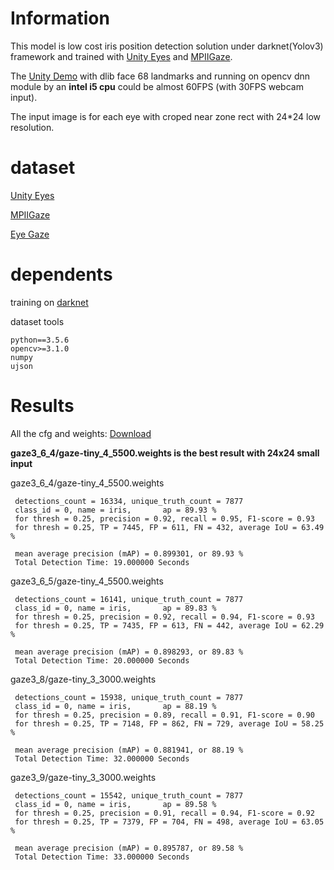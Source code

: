 
# Information

This model is low cost iris position detection solution under darknet(Yolov3) framework and trained with [Unity Eyes](https://www.cl.cam.ac.uk/research/rainbow/projects/unityeyes/)
 and [MPIIGaze](https://www.mpi-inf.mpg.de/departments/computer-vision-and-multimodal-computing/research/gaze-based-human-computer-interaction/appearance-based-gaze-estimation-in-the-wild/).

The [Unity Demo](https://drive.google.com/file/d/16A53pkTlKHiKDgsfmdI8-GwwyiSIYpao/view?usp=sharing) with dlib face 68 landmarks and running on opencv dnn module by an **intel i5 cpu** could be almost 60FPS (with 30FPS webcam input).

The input image is for each eye with croped near zone rect with 24*24 low resolution.

# dataset
[Unity Eyes](https://www.cl.cam.ac.uk/research/rainbow/projects/unityeyes/)

[MPIIGaze](https://www.mpi-inf.mpg.de/departments/computer-vision-and-multimodal-computing/research/gaze-based-human-computer-interaction/appearance-based-gaze-estimation-in-the-wild/)

[Eye Gaze](https://www.kaggle.com/4quant/eye-gaze)

# dependents
training on [darknet](https://pjreddie.com)

dataset tools
```
python==3.5.6
opencv>=3.1.0
numpy
ujson
```

# Results
All the cfg and weights: [Download](https://drive.google.com/open?id=1srQwcy_Il9quS6DOIBoEvb99YLm9BEPO)

**gaze3_6_4/gaze-tiny_4_5500.weights is the best result with 24x24 small input**

gaze3_6_4/gaze-tiny_4_5500.weights
```
 detections_count = 16334, unique_truth_count = 7877
 class_id = 0, name = iris,       ap = 89.93 %
 for thresh = 0.25, precision = 0.92, recall = 0.95, F1-score = 0.93
 for thresh = 0.25, TP = 7445, FP = 611, FN = 432, average IoU = 63.49 %

 mean average precision (mAP) = 0.899301, or 89.93 %
 Total Detection Time: 19.000000 Seconds
```
gaze3_6_5/gaze-tiny_4_5500.weights
```
 detections_count = 16141, unique_truth_count = 7877
 class_id = 0, name = iris,       ap = 89.83 %
 for thresh = 0.25, precision = 0.92, recall = 0.94, F1-score = 0.93
 for thresh = 0.25, TP = 7435, FP = 613, FN = 442, average IoU = 62.29 %

 mean average precision (mAP) = 0.898293, or 89.83 %
 Total Detection Time: 20.000000 Seconds
```
gaze3_8/gaze-tiny_3_3000.weights
```
 detections_count = 15938, unique_truth_count = 7877
 class_id = 0, name = iris,       ap = 88.19 %
 for thresh = 0.25, precision = 0.89, recall = 0.91, F1-score = 0.90
 for thresh = 0.25, TP = 7148, FP = 862, FN = 729, average IoU = 58.25 %

 mean average precision (mAP) = 0.881941, or 88.19 %
 Total Detection Time: 32.000000 Seconds
```
gaze3_9/gaze-tiny_3_3000.weights
```
 detections_count = 15542, unique_truth_count = 7877
 class_id = 0, name = iris,       ap = 89.58 %
 for thresh = 0.25, precision = 0.91, recall = 0.94, F1-score = 0.92
 for thresh = 0.25, TP = 7379, FP = 704, FN = 498, average IoU = 63.05 %

 mean average precision (mAP) = 0.895787, or 89.58 %
 Total Detection Time: 33.000000 Seconds
```
